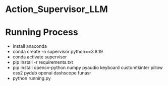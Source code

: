 # Action_Supervisor_LLM
# Running Process
- Install anaconda
- conda create -n supervisor python==3.8.19
- conda activate supervisor
- pip install -r requirements.txt
- pip install opencv-python numpy pyaudio keyboard customtkinter pillow oss2 pydub openai dashscope funasr
- python running.py


